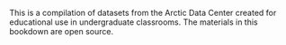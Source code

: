 This is a compilation of datasets from the Arctic Data Center created for educational use in undergraduate classrooms. The materials in this bookdown are open source. 